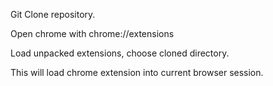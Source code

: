 Git Clone repository.

Open chrome with  chrome://extensions 

Load unpacked extensions, choose cloned directory. 

This will load chrome extension into current browser session.
